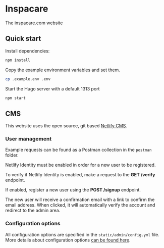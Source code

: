 # Inspacare

The inspacare.com website

## Quick start

Install dependencies:

```bash
npm install
```

Copy the example environment variables and set them.

```bash
cp .example.env .env
```

Start the Hugo server with a default 1313 port

```bash
npm start
```

## CMS

This website uses the open source, git based [Netlify CMS](https://www.netlifycms.org/docs/).

### User management

Example requests can be found as a Postman collection in the `postman` folder.

Netlify Identity must be enabled in order for a new user to be registered.

To verify if Netlify Identity is enabled, make a request to the **GET /verify** endpoint.

If enabled, register a new user using the **POST /signup** endpoint.

The new user will receive a confirmation email with a link to confirm the email address.
When clicked, it will automatically verify the account and redirect to the admin area.

### Configuration options

All configuration options are specified in the `static/admin/config.yml` file.
More details about configuration options [can be found here](https://www.netlifycms.org/docs/configuration-options/).
